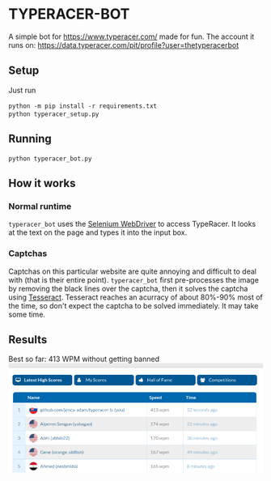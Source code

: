 # TYPERACER-BOT

A simple bot for https://www.typeracer.com/ made for fun.
The account it runs on: https://data.typeracer.com/pit/profile?user=thetyperacerbot

## Setup

Just run
```
python -m pip install -r requirements.txt
python typeracer_setup.py
```

## Running

```
python typeracer_bot.py
```

## How it works

### Normal runtime
`typeracer_bot` uses the [Selenium WebDriver](https://www.selenium.dev/documentation/webdriver/) to access TypeRacer.
It looks at the text on the page and types it into the input box.

### Captchas
Captchas on this particular website are quite annoying and difficult to deal with (that is their entire point).
`typeracer_bot` first pre-processes the image by removing the black lines over the captcha, then it solves the captcha using [Tesseract](https://github.com/tesseract-ocr/tesseract). Tesseract reaches an acurracy of about 80%-90% most of the time, so don't expect the captcha to be solved immediately. It may take some time.

## Results

Best so far: 413 WPM without getting banned
![Leaderboard](https://github.com/jenca-adam/typeracer-bot/blob/main/leaderboard.png?raw=true "413 WPM")
